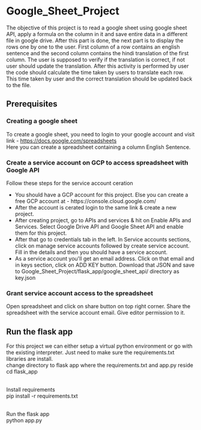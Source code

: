 # Google_Sheet_Project

The objective of this project is to read a google sheet using google sheet API, apply a formula on the column in it and save entire data in a different file in google drive.
After this part is done, the next part is to display the rows one by one to the user. First column of a row contains an english sentence and the second column contains the hindi translation of the first column. The user is supposed to verify if the translation is correct, if not user should update the translation.
After this activity is performed by user the code should calculate the time taken by users to translate each row. This time taken by user and the correct translation should be updated back to the file.

## Prerequisites <br/>
### Creating a google sheet
To create a google sheet, you need to login to your google account and visit link - https://docs.google.com/spreadsheets <br/>
Here you can create a spreadsheet containing a column English Sentence.

### Create a service account on GCP to access spreadsheet with Google API
Follow these steps for the service account ceration
<ul>
  <li>You should have a GCP account for this project. Else you can create a free GCP account at - https://console.cloud.google.com/</li>
  <li>After the account is cerated login to the same link & create a new project.</li>
  <li>After creating project, go to APIs and services & hit on Enable APIs and Services. Select Google Drive API and Google Sheet API and enable them for this project.</li>
  <li>After that go to credentials tab in the left. In Service accounts sections, click on manage service accounts followed by create service account. Fill in the details and then you should have a service account.</li>
  <li>As a service account you'll get an email address. Click on that email and in keys section, click on ADD KEY button. Download that JSON and save to Google_Sheet_Project/flask_app/google_sheet_api/ directory as key.json</li>
</ul>

### Grant service account access to the spreadsheet
Open spreadsheet and click on share button on top right corner. Share the spreadsheet with the service account email. Give editor permission to it.

## Run the flask app 
For this project we can either setup a virtual python environment or go with the existing interpreter.
Just need to make sure the requirements.txt libraries are install. <br>
change directory to flask app where the requirements.txt and app.py reside<br>
cd flask_app <br><br>

Install requirements<br>
pip install -r requirements.txt<br><br>

Run the flask app<br>
python app.py

